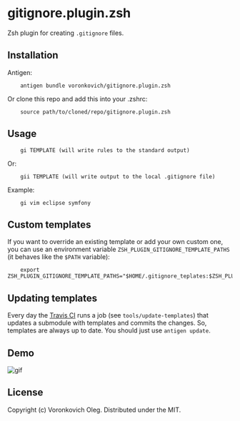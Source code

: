 gitignore.plugin.zsh
====================

Zsh plugin for creating `.gitignore` files.

Installation
------------

Antigen:

        antigen bundle voronkovich/gitignore.plugin.zsh

Or clone this repo and add this into your .zshrc:

        source path/to/cloned/repo/gitignore.plugin.zsh

Usage
-----

        gi TEMPLATE (will write rules to the standard output)

Or:

        gii TEMPLATE (will write output to the local .gitignore file)

Example:

        gi vim eclipse symfony

Custom templates
----------------

If you want to override an existing template or add your own custom one, you can use an environment variable `ZSH_PLUGIN_GITIGNORE_TEMPLATE_PATHS` (it behaves like the `$PATH` variable):

        export ZSH_PLUGIN_GITIGNORE_TEMPLATE_PATHS="$HOME/.gitignore_teplates:$ZSH_PLUGIN_GITIGNORE_TEMPLATE_PATHS:/etc/global_gitignore"

Updating templates
------------------

Every day the [Travis CI](https://docs.travis-ci.com/user/cron-jobs/) runs a job (see `tools/update-templates`) that updates a submodule with templates and commits the changes. So, templates are always up to date. You should just use `antigen update`.

Demo
----

![gif](http://i.imgur.com/NiaFzeh.gif)

License
-------

Copyright (c) Voronkovich Oleg. Distributed under the MIT.
